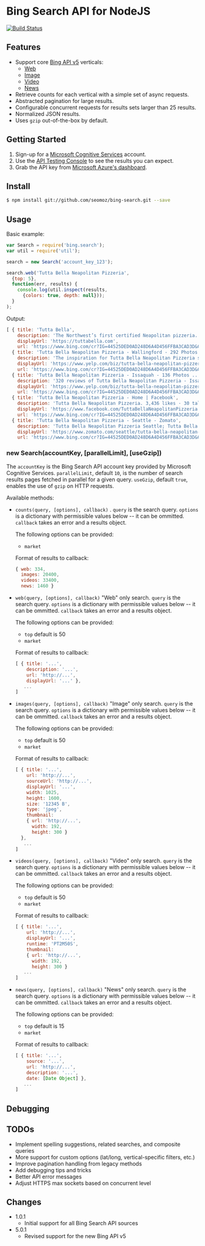 Bing Search API for NodeJS
==========================
[![Build Status](https://travis-ci.org/seomoz/bing-search.svg)](https://travis-ci.org/seomoz/bing-search)

Features
--------

* Support core [Bing API v5](https://msdn.microsoft.com/en-us/library/mt604056.aspx) verticals:
    * [Web](https://msdn.microsoft.com/en-us/library/mt711415.aspx)
    * [Image](https://msdn.microsoft.com/en-us/library/mt711418.aspx)
    * [Video](https://msdn.microsoft.com/en-us/library/mt711417.aspx)
    * [News](https://msdn.microsoft.com/en-us/library/mt711408.aspx)
* Retrieve counts for each vertical with a simple set of async requests.
* Abstracted pagination for large results.
* Configurable concurrent requests for results sets larger than 25 results.
* Normalized JSON results.
* Uses `gzip` out-of-the-box by default.

Getting Started
---------------

1. Sign-up for a [Microsoft Cognitive Services](https://www.microsoft.com/cognitive-services/en-us/sign-up) account.
2. Use the [API Testing Console](https://dev.cognitive.microsoft.com/docs/services/56b43eeccf5ff8098cef3807/operations/56b4447dcf5ff8098cef380d/console) to see the results you can expect.
3. Grab the API key from [Microsoft Azure's dashboard](https://portal.azure.com/#blade/HubsExtension/Resources/resourceType/Microsoft.Resources%2Fresources).

Install
-------

```bash
$ npm install git://github.com/seomoz/bing-search.git --save 
```

Usage
-----

Basic example:
```javascript
var Search = require('bing.search');
var util = require('util');

search = new Search('account_key_123');

search.web('Tutta Bella Neapolitan Pizzeria',
  {top: 5},
  function(err, results) {
    console.log(util.inspect(results, 
      {colors: true, depth: null}));
  }
);
```

Output:
```javascript
[ { title: 'Tutta Bella',
    description: 'The Northwest’s first certified Neapolitan pizzeria. ... Find out what is happening at your neighborhood Tutta Bella, learn about our partners, ...',
    displayUrl: 'https://tuttabella.com',
    url: 'https://www.bing.com/cr?IG=44525DED0AD248D6A4D456FFBA3CAD3D&CID=126EB96154286145212AB300557760BA&rd=1&h=Czc59koUIRW4FD93gPuLRozSc8ADBjCey3bC9afmymI&v=1&r=https%3a%2f%2ftuttabella.com%2f&p=DevEx,5038.1' },
  { title: 'Tutta Bella Neapolitan Pizzeria - Wallingford - 292 Photos ...',
    description: 'The inspiration for Tutta Bella Neapolitan Pizzeria stems from a passion for the authentic, fire-roasted pizzas born in Naples and found throughout Italy.',
    displayUrl: 'https://www.yelp.com/biz/tutta-bella-neapolitan-pizzeria...',
    url: 'https://www.bing.com/cr?IG=44525DED0AD248D6A4D456FFBA3CAD3D&CID=126EB96154286145212AB300557760BA&rd=1&h=WVzCmMsh9ZG6fiy95mMzywLGS1T7x4iM3mXOVqVo_DQ&v=1&r=https%3a%2f%2fwww.yelp.com%2fbiz%2ftutta-bella-neapolitan-pizzeria-wallingford-seattle&p=DevEx,5060.1' },
  { title: 'Tutta Bella Neapolitan Pizzeria - Issaquah - 136 Photos ...',
    description: '320 reviews of Tutta Bella Neapolitan Pizzeria - Issaquah "This is a really good little restaurant. The food here has been consistently good the last few times I\'ve been.',
    displayUrl: 'https://www.yelp.com/biz/tutta-bella-neapolitan-pizzeria-issaquah...',
    url: 'https://www.bing.com/cr?IG=44525DED0AD248D6A4D456FFBA3CAD3D&CID=126EB96154286145212AB300557760BA&rd=1&h=MAEKemzKxw-l7bZlWCVELifVeLVxn1ZaK4x11wPhGu0&v=1&r=https%3a%2f%2fwww.yelp.com%2fbiz%2ftutta-bella-neapolitan-pizzeria-issaquah-issaquah-2&p=DevEx,5075.1' },
  { title: 'Tutta Bella Neapolitan Pizzeria - Home | Facebook',
    description: 'Tutta Bella Neapolitan Pizzeria. 3,436 likes · 30 talking about this. Tutta Bella Neapolitan Pizzeria is the Northwest\'s first certified authentic...',
    displayUrl: 'https://www.facebook.com/TuttaBellaNeapolitanPizzeria',
    url: 'https://www.bing.com/cr?IG=44525DED0AD248D6A4D456FFBA3CAD3D&CID=126EB96154286145212AB300557760BA&rd=1&h=4iDqNf9EuGZ0kxNPo_U6Ysvtf9MFNBTUyWfEohw-aIw&v=1&r=https%3a%2f%2fwww.facebook.com%2fTuttaBellaNeapolitanPizzeria&p=DevEx,5089.1' },
  { title: 'Tutta Bella Neapolitan Pizzeria - Seattle - Zomato',
    description: 'Tutta Bella Neapolitan Pizzeria Seattle; Tutta Bella Neapolitan Pizzeria, Fremont; Get Menu, Reviews, Contact, Location, Phone Number, Maps and more for Tutta Bella ...',
    displayUrl: 'https://www.zomato.com/seattle/tutta-bella-neapolitan-pizzeria-fremont',
    url: 'https://www.bing.com/cr?IG=44525DED0AD248D6A4D456FFBA3CAD3D&CID=126EB96154286145212AB300557760BA&rd=1&h=37j-6zU-jJqHt0ouy4TqXOasoluj2TCYMhGdfLOxXB4&v=1&r=https%3a%2f%2fwww.zomato.com%2fseattle%2ftutta-bella-neapolitan-pizzeria-fremont&p=DevEx,5107.1' } ]
```

### new Search(accountKey, [parallelLimit], [useGzip])

The `accountKey` is the Bing Search API account key provided by Microsoft
Cognitive Services. `parallelLimit`, default `10`, is the number of search
results pages fetched in parallel for a given query. `useGzip`, default
`true`, enables the use of `gzip` on HTTP requests.

Available methods:

* `counts(query, [options], callback)` . `query` is the search query. `options` is a dictionary with permissible values below -- it can be ommitted. `callback` takes an error and a results object.  

  The following options can be provided:
  * `market`

  Format of results to callback:
  ```javascript
  { web: 334,
    images: 20400,
    videos: 33400,
    news: 1460 }
  ```

* `web(query, [options], callback)` "Web" only search. `query` is the search query. `options` is a dictionary with permissible values below -- it can be ommitted. `callback` takes an error and a results object.  

  The following options can be provided:
  * `top` default is 50
  * `market`

  Format of results to callback:
  ```javascript
  [ { title: '...',
      description: '...',
      url: 'http://...',
      displayUrl: '...' },
     ...
  ]

  ```
* `images(query, [options], callback)` "Image" only search. `query` is the search query. `options` is a dictionary with permissible values below -- it can be ommitted. `callback` takes an error and a results object.

  The following options can be provided:
  * `top` default is 50
  * `market`

  Format of results to callback:
  ```javascript
  [ { title: '...',
      url: 'http://...',
      sourceUrl: 'http://...',
      displayUrl: '...',
      width: 1025,
      height: 1600,
      size: '12345 B',
      type: 'jpeg',
      thumbnail:
      { url: 'http://...',
        width: 192,
        height: 300 }
    },
     ...
  ]
  ```
* `videos(query, [options], callback)` "Video" only search. `query` is the search query. `options` is a dictionary with permissible values below -- it can be ommitted. `callback` takes an error and a results object.

  The following options can be provided:
  * `top` default is 50
  * `market`

  Format of results to callback:
  ```javascript
  [ { title: '...',
      url: 'http://...',
      displayUrl: '...',
      runtime: 'PT2M50S',
      thumbnail:
      { url: 'http://...',
        width: 192,
        height: 300 }
     ...
  ]
  ```
* `news(query, [options], callback)` "News" only search. `query` is the search query. `options` is a dictionary with permissible values below -- it can be ommitted. `callback` takes an error and a results object.

  The following options can be provided:
  * `top` default is 15
  * `market`

  Format of results to callback:
  ```javascript
  [ { title: '...',
      source: '...',
      url: 'http://...',
      description: '...',
      date: [Date Object] },
     ...
  ]
  ```

Debugging
---------


TODOs
-----

* Implement spelling suggestions, related searches, and composite queries
* More support for custom options (lat/long, vertical-specific filters, etc.)
* Improve pagination handling from legacy methods
* Add debugging tips and tricks
* Better API error messages
* Adjust HTTPS max sockets based on concurrent level

Changes
-------

* 1.0.1
  * Initial support for all Bing Search API sources
* 5.0.1
  * Revised support for the new Bing API v5
